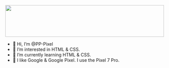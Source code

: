 <a href="https://pp-pixel.github.io/hp/" target="_blank"><img src="https://pp-pixel.github.io/hp/images/SNS1.svg" width="500px" height="100px"></a>  

  
- 👋 Hi, I’m @PP-Pixel
- 👀 I’m interested in HTML & CSS.
- 🌱 I’m currently learning HTML & CSS.
- 💞️ I like Google & Google Pixel. I use the Pixel 7 Pro.

<!---
PP-Pixel/PP-Pixel is a ✨ special ✨ repository because its `README.md` (this file) appears on your GitHub profile.
You can click the Preview link to take a look at your changes.
--->
